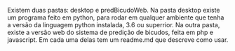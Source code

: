 Existem duas pastas: desktop e predBicudoWeb. 
Na pasta desktop existe um programa feito em python, para rodar em qualquer ambiente que tenha
a versão da linguagem python instalada, 3.6 ou superrior.
Na outra pasta, existe a versão web do sistema de predição de bicudos, feita em php e javascript.
Em cada uma delas tem um readme.md que descreve como usar.
 

